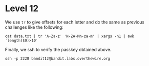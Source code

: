 # Level 12

We use ```tr``` to give offsets for each letter and do the same as previous challenges like the following:  

```cat data.txt | tr 'A-Za-z' 'N-ZA-Mn-za-m' | xargs -n1 | awk 'length($0)>10'```

Finally, we ssh to verify the passkey obtained above.  

```ssh -p 2220 bandit12@bandit.labs.overthewire.org```
